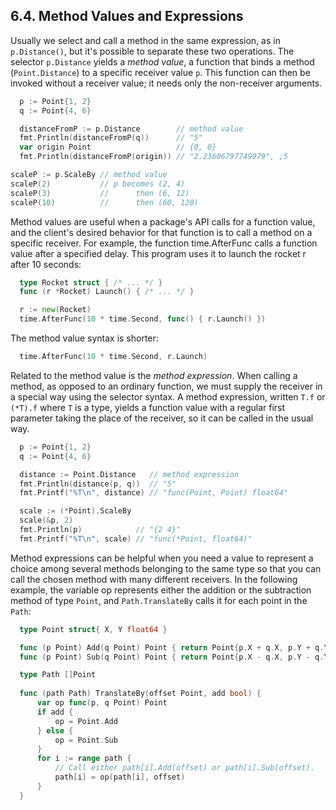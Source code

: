 ## 6.4. Method Values and Expressions 

Usually we select and call a method in the same expression, as in `p.Distance()`, but it's possible to separate these two operations. The selector `p.Distance` yields a *method value*, a function that binds a method (`Point.Distance`) to a specific receiver value `p`. This function can then be invoked without a receiver value; it needs only the non-receiver arguments.
```go
  p := Point{1, 2}
  q := Point{4, 6}

  distanceFromP := p.Distance        // method value          
  fmt.Println(distanceFromP(q))      // "5"            
  var origin Point                   // {0, 0}
  fmt.Println(distanceFromP(origin)) // "2.23606797749979", ;5                 

scaleP := p.ScaleBy // method value
scaleP(2)           // p becomes (2, 4)
scaleP(3)           //      then (6, 12)
scaleP(10)          //      then (60, 120)
```

Method values are useful when a package's API calls for a function value, and the client's desired behavior for that function is to call a method on a specific receiver. For example, the function time.AfterFunc calls a function value after a specified delay. This program uses it to launch the rocket r after 10 seconds:
```go
  type Rocket struct { /* ... */ }
  func (r *Rocket) Launch() { /* ... */ }

  r := new(Rocket)
  time.AfterFunc(10 * time.Second, func() { r.Launch() })
```
The method value syntax is shorter:
```go
  time.AfterFunc(10 * time.Second, r.Launch)
```
Related to the method value is the *method expression*. When calling a method, as opposed to an ordinary function, we must supply the receiver in a special way using the selector syntax. A method expression, written `T.f` or `(*T).f` where `T` is a type, yields a function value with a regular first parameter taking the place of the receiver, so it can be called in the usual way.
```go
  p := Point{1, 2}
  q := Point{4, 6}

  distance := Point.Distance   // method expression
  fmt.Println(distance(p, q))  // "5"
  fmt.Printf("%T\n", distance) // "func(Point, Point) float64"

  scale := (*Point).ScaleBy
  scale(&p, 2)
  fmt.Println(p)            // "{2 4}"
  fmt.Printf("%T\n", scale) // "func(*Point, float64)"
```
Method expressions can be helpful when you need a value to represent a choice among several methods belonging to the same type so that you can call the chosen method with many different receivers. In the following example, the variable op represents either the addition or the subtraction method of type `Point`, and `Path.TranslateBy` calls it for each point in the `Path`:
```go
  type Point struct{ X, Y float64 }

  func (p Point) Add(q Point) Point { return Point{p.X + q.X, p.Y + q.Y} }
  func (p Point) Sub(q Point) Point { return Point{p.X - q.X, p.Y - q.Y} }

  type Path []Point
    
  func (path Path) TranslateBy(offset Point, add bool) {
      var op func(p, q Point) Point
      if add {
          op = Point.Add
      } else {
          op = Point.Sub
      }
      for i := range path {
          // Call either path[i].Add(offset) or path[i].Sub(offset).
          path[i] = op(path[i], offset)
      } 
  }
```
